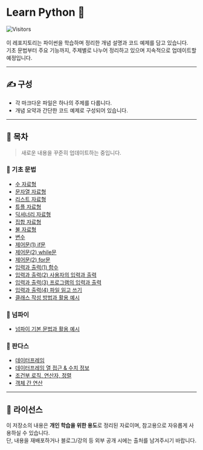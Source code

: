 # Learn Python 🐍
![Visitors](https://visitor-badge.laobi.icu/badge?page_id=zenithx31.learn-python-kor)
<br>
<br>
이 레포지토리는 파이썬을 학습하며 정리한 개념 설명과 코드 예제를 담고 있습니다.  
기초 문법부터 주요 기능까지, 주제별로 나누어 정리하고 있으며 지속적으로 업데이트할 예정입니다.



---

## ✍️ 구성

- 각 마크다운 파일은 하나의 주제를 다룹니다.
- 개념 요약과 간단한 코드 예제로 구성되어 있습니다.

---

## 📂 목차
> 새로운 내용을 꾸준히 업데이트하는 중입니다.

### 🧮 기초 문법
- [수 자료형](https://github.com/zenithx31/learn-python-kor/blob/main/basics/numeric_types.md)
- [문자열 자료형](https://github.com/zenithx31/learn-python-kor/blob/main/basics/string_types.md)
- [리스트 자료형](https://github.com/zenithx31/learn-python-kor/blob/main/basics/list_types.md)
- [튜플 자료형](https://github.com/zenithx31/learn-python-kor/blob/main/basics/tuple_types.md)
- [딕셔너리 자료형](https://github.com/zenithx31/learn-python-kor/blob/main/basics/dictionary_types.md)
- [집합 자료형](https://github.com/zenithx31/learn-python-kor/blob/main/basics/set_types.md)
- [불 자료형](https://github.com/zenithx31/learn-python-kor/blob/main/basics/boolean_types.md)
- [변수](https://github.com/zenithx31/learn-python-kor/blob/main/basics/variables.md)
- [제어문(1) if문](https://github.com/zenithx31/learn-python-kor/blob/main/basics/if_statement.md)
- [제어문(2) while문](https://github.com/zenithx31/learn-python-kor/blob/main/basics/while_loop.md)
- [제어문(2) for문](https://github.com/zenithx31/learn-python-kor/blob/main/basics/for_loop.md)
- [입력과 출력(1) 함수](https://github.com/zenithx31/learn-python-kor/blob/main/basics/functions.md)
- [입력과 출력(2) 사용자의 입력과 출력](https://github.com/zenithx31/learn-python-kor/blob/main/basics/user_input_output.md)
- [입력과 출력(3) 프로그램의 입력과 출력](https://github.com/zenithx31/learn-python-kor/blob/main/basics/program_input_output.md)
- [입력과 출력(4) 파일 읽고 쓰기](https://github.com/zenithx31/learn-python-kor/blob/main/basics/file_reading_writing.md)
- [클래스 작성 방법과 활용 예시](https://github.com/zenithx31/learn-python-kor/blob/main/basics/class_examples.md)

### 📐 넘파이
- [넘파이 기본 문법과 활용 예시](https://github.com/zenithx31/learn-python-kor/blob/main/numpy/syntax_examples.md)

### 🐼 판다스
- [데이터프레임](https://github.com/zenithx31/learn-python-kor/blob/main/pandas/dataframe.md)
- [데이터프레임 열 접근 & 수치 정보](https://github.com/zenithx31/learn-python-kor/blob/main/pandas/accessing_columns_statisticalinfo.md)
- [조건부 로직, 연산자, 정렬](https://github.com/zenithx31/learn-python-kor/blob/main/pandas/conditional_logic_operators_sorting.md)
- [객체 간 연산](https://github.com/zenithx31/learn-python-kor/blob/main/pandas/operations.md)


---

## 📎 라이선스

이 저장소의 내용은 **개인 학습을 위한 용도**로 정리된 자료이며, 참고용으로 자유롭게 사용하실 수 있습니다.<br>
단, 내용을 재배포하거나 블로그/강의 등 외부 공개 시에는 출처를 남겨주시기 바랍니다.
